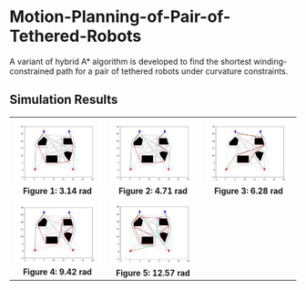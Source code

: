 # Motion-Planning-of-Pair-of-Tethered-Robots
A variant of hybrid A* algorithm is developed to find the shortest winding- constrained path for a pair of tethered robots under curvature constraints. 

## Simulation Results

<table align="center">
  <tr>
    <td align="center">
      <img src="Simulation2/3.14.png" alt="Figure 1" width="200"><br>
      <b>Figure 1: 3.14 rad</b>
    </td>
    <td align="center">
      <img src="Simulation2/4.71.png" alt="Figure 2" width="200"><br>
      <b>Figure 2: 4.71 rad</b>
    </td>
    <td align="center">
      <img src="Simulation2/6.28.png" alt="Figure 3" width="200"><br>
      <b>Figure 3: 6.28 rad</b>
    </td>
  </tr>
  <tr>
    <td align="center">
      <img src="Simulation2/9.42.png" alt="Figure 4" width="200"><br>
      <b>Figure 4: 9.42 rad</b>
    </td>
    <td align="center">
      <img src="Simulation2/12.57.png" alt="Figure 5" width="200"><br>
      <b>Figure 5: 12.57 rad</b>
    </td>
    <td align="center"></td> <!-- Empty cell to balance the row -->
  </tr>
</table>





